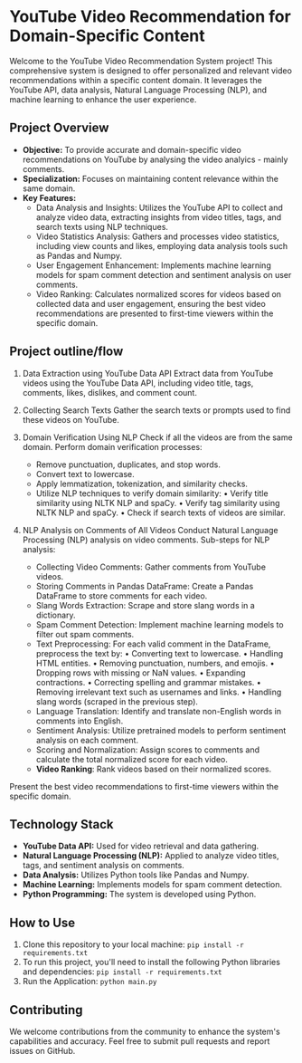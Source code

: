 # YouTube Video Recommendation for Domain-Specific Content

Welcome to the YouTube Video Recommendation System project! This comprehensive system is designed to offer personalized and relevant video recommendations within a specific content domain. It leverages the YouTube API, data analysis, Natural Language Processing (NLP), and machine learning to enhance the user experience.

## Project Overview

- **Objective:** To provide accurate and domain-specific video recommendations on YouTube by analysing the video analyics - mainly comments.
- **Specialization:** Focuses on maintaining content relevance within the same domain.
- **Key Features:**
  - Data Analysis and Insights: Utilizes the YouTube API to collect and analyze video data, extracting insights from video titles, tags, and search texts using NLP techniques.
  - Video Statistics Analysis: Gathers and processes video statistics, including view counts and likes, employing data analysis tools such as Pandas and Numpy.
  - User Engagement Enhancement: Implements machine learning models for spam comment detection and sentiment analysis on user comments.
  - Video Ranking: Calculates normalized scores for videos based on collected data and user engagement, ensuring the best video recommendations are presented to first-time viewers within the specific domain.
 
## Project outline/flow

1. Data Extraction using YouTube Data API
   Extract data from YouTube videos using the YouTube Data API, including video title, tags, comments, likes, dislikes, and comment count.

2. Collecting Search Texts
   Gather the search texts or prompts used to find these videos on YouTube.

3. Domain Verification Using NLP
   Check if all the videos are from the same domain.
   Perform domain verification processes:
    - Remove punctuation, duplicates, and stop words.
    - Convert text to lowercase.
    - Apply lemmatization, tokenization, and similarity checks.
    - Utilize NLP techniques to verify domain similarity:
      • Verify title similarity using NLTK NLP and spaCy.
      • Verify tag similarity using NLTK NLP and spaCy.
      • Check if search texts of videos are similar.

4. NLP Analysis on Comments of All Videos
   Conduct Natural Language Processing (NLP) analysis on video comments.
   Sub-steps for NLP analysis:
    - Collecting Video Comments:
      Gather comments from YouTube videos.
    - Storing Comments in Pandas DataFrame:
      Create a Pandas DataFrame to store comments for each video.
    - Slang Words Extraction:
      Scrape and store slang words in a dictionary.
    - Spam Comment Detection:
      Implement machine learning models to filter out spam comments.
    - Text Preprocessing:
      For each valid comment in the DataFrame, preprocess the text by:
      • Converting text to lowercase.
      • Handling HTML entities.
      • Removing punctuation, numbers, and emojis.
      • Dropping rows with missing or NaN values.
      • Expanding contractions.
      • Correcting spelling and grammar mistakes.
      • Removing irrelevant text such as usernames and links.
      • Handling slang words (scraped in the previous step).
    - Language Translation:
      Identify and translate non-English words in comments into English.
    - Sentiment Analysis:
      Utilize pretrained models to perform sentiment analysis on each comment.
    - Scoring and Normalization:
      Assign scores to comments and calculate the total normalized score for each video.
    - **Video Ranking**:
      Rank videos based on their normalized scores.

Present the best video recommendations to first-time viewers within the specific domain.

## Technology Stack

- **YouTube Data API:** Used for video retrieval and data gathering.
- **Natural Language Processing (NLP):** Applied to analyze video titles, tags, and sentiment analysis on comments.
- **Data Analysis:** Utilizes Python tools like Pandas and Numpy.
- **Machine Learning:** Implements models for spam comment detection.
- **Python Programming:** The system is developed using Python.

## How to Use

1. Clone this repository to your local machine:
   `pip install -r requirements.txt`
2. To run this project, you'll need to install the following Python libraries and dependencies:
   `pip install -r requirements.txt`
3. Run the Application:
   `python main.py`

## Contributing

We welcome contributions from the community to enhance the system's capabilities and accuracy. Feel free to submit pull requests and report issues on GitHub.



   

